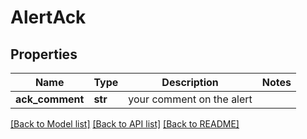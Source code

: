 # AlertAck

## Properties
Name | Type | Description | Notes
------------ | ------------- | ------------- | -------------
**ack_comment** | **str** | your comment on the alert | 

[[Back to Model list]](../README.md#documentation-for-models) [[Back to API list]](../README.md#documentation-for-api-endpoints) [[Back to README]](../README.md)


